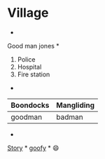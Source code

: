 # Village 
*
Good man jones
*
1. Police 
2. Hospital 
3. Fire station
*
|Boondocks|Mangliding|
|---|---|
|goodman|badman|
*
[Story](theclozer.blogspot.com)
*
[goofy](https://pbs.twimg.com/media/Csu9g6yWYAAzvSM.jpg)
*
:smile: 
